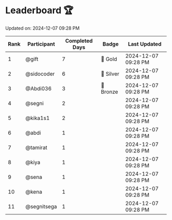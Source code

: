 # Leaderboard 🏆

Updated on: 2024-12-07 09:28 PM

| Rank | Participant       | Completed Days | Badge      | Last Updated         |
|------|-------------------|----------------|------------|----------------------|
| 1    | @gift             | 7              | 🏅 Gold     | 2024-12-07 09:28 PM |
| 2    | @sidocoder        | 6              | 🥈 Silver   | 2024-12-07 09:28 PM |
| 3    | @Abdi036          | 3              | 🥉 Bronze   | 2024-12-07 09:28 PM |
| 4    | @segni            | 2              |            | 2024-12-07 09:28 PM |
| 5    | @kika1s1          | 2              |            | 2024-12-07 09:28 PM |
| 6    | @abdi             | 1              |            | 2024-12-07 09:28 PM |
| 7    | @tamirat          | 1              |            | 2024-12-07 09:28 PM |
| 8    | @kiya             | 1              |            | 2024-12-07 09:28 PM |
| 9    | @sena             | 1              |            | 2024-12-07 09:28 PM |
| 10   | @kena             | 1              |            | 2024-12-07 09:28 PM |
| 11   | @segnitsega       | 1              |            | 2024-12-07 09:28 PM |
